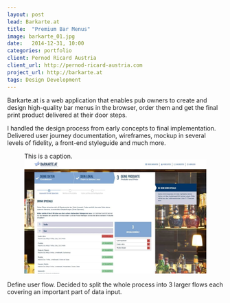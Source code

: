 ```yaml
---
layout: post
lead: Barkarte.at
title:  "Premium Bar Menus"
image: barkarte_01.jpg
date:   2014-12-31, 10:00
categories: portfolio
client: Pernod Ricard Austria
client_url: http://pernod-ricard-austria.com
project_url: http://barkarte.at
tags: Design Development
---
```


Barkarte.at is a web application that enables pub owners to create and design high-quality bar menus in the browser, order them and get the final print product delivered at their door steps.

I handled the design process from early concepts to final implementation. Delivered user journey documentation, wireframes, mockup in several levels of fidelity, a front-end styleguide and much more.

<figure class="post__figure">
  <figcaption class="post__figure-caption">
    This is a caption.
  </figcaption>
  <img class="post__figure-image" src="/img/barkarte_01.jpg">
</figure>

Define user flow. Decided to split the whole process into 3 larger flows each covering an important part of data input.
